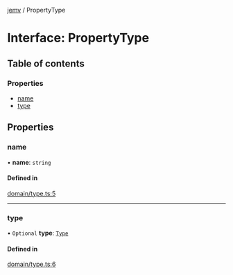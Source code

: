 [jemv](../README.md) / PropertyType

# Interface: PropertyType

## Table of contents

### Properties

- [name](PropertyType.md#name)
- [type](PropertyType.md#type)

## Properties

### name

• **name**: `string`

#### Defined in

[domain/type.ts:5](https://github.com/FlavioLionelRita/typ3s/blob/e58e635/src/lib/domain/type.ts#L5)

___

### type

• `Optional` **type**: [`Type`](../classes/Type.md)

#### Defined in

[domain/type.ts:6](https://github.com/FlavioLionelRita/typ3s/blob/e58e635/src/lib/domain/type.ts#L6)
